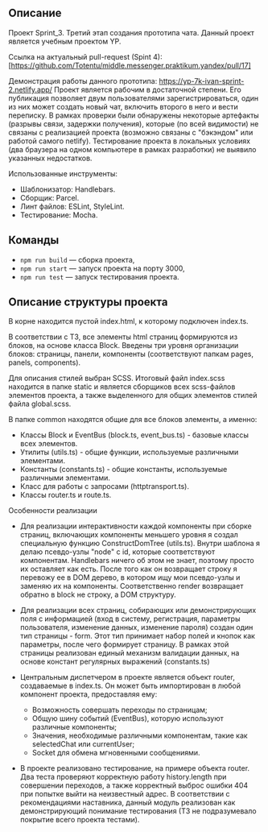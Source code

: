 ## Описание

Проект Sprint_3. Третий этап создания прототипа чата. Данный проект является учебным проектом YP.

Ссылка на актуальный pull-request (Spint 4): [https://github.com/Totentu/middle.messenger.praktikum.yandex/pull/17]

Демонстрация работы данного прототипа: https://yp-7k-ivan-sprint-2.netlify.app/
Проект является рабочим в достаточной степени. Его публикация позволяет двум
пользователями зарегистрироваться, один из них может создать новый чат, включить второго в него и вести переписку. В
рамках проверки были обнаружены некоторые артефакты (разрывы связи, задержки получения), которые (по всей видимости)
не связаны с реализацией проекта (возможно связаны с "бэкэндом" или работой самого netlify). Тестирование проекта в
локальных условиях (два браузера на одном компьютере в рамках разработки) не выявило указанных недостатков.

Использованные инструменты:
- Шаблонизатор: Handlebars.
- Сборщик: Parcel.
- Линт файлов: ESLint, StyleLint.
- Тестирование: Mocha.

## Команды

- `npm run build` — сборка проекта,
- `npm run start` — запуск проекта на порту 3000,
- `npm run test`  — запуск тестирования проекта.

## Описание структуры проекта

В корне находится пустой index.html, к которому подключен index.ts.

В соответствии с ТЗ, все элементы html страниц формируются из блоков, на основе класса Block.
Введены три уровня организации блоков: страницы, панели, компоненты (соответствуют папкам pages, panels, components).

Для описания стилей выбран SCSS. Итоговый файл index.scss находится в папке static и является сборщиков всех scss-файлов
элементов проекта, а также выделенного для общих элементов стилей файла global.scss.

В папке common находятся общие для все блоков элементы, а именно:
- Классы Block и EventBus (block.ts, event_bus.ts) - базовые классы всех элементов.
- Утилиты (utils.ts) - общие функции, используемые различными элементами.
- Константы (constants.ts) - общие константы, используемые различными элементами.
- Класс для работы с запросами (httptransport.ts).
- Классы router.ts и route.ts.

Особенности реализации

- Для реализации интерактивности каждой компоненты при сборке страниц, включающих компоненты меньшего уровня
  я создал специальную функцию ConstructDomTree (utils.ts). Внутри шаблона я делаю псевдо-узлы "node" с id,
  которые соответствуют компонентам. Handlebars ничего об этом не знает, поэтому просто их оставляет как есть.
  После того как он возвращает строку я перевожу ее в DOM дерево, в котором ищу мои псевдо-узлы и заменяю
  их на компоненты. Соответственно render возвращает обратно в block не строку, а DOM структуру.

- Для реализации всех страниц, собирающих или демонстрирующих поля с информацией (вход в систему, регистрация,
  параметры пользователя, изменение данных, изменение пароля) создан один тип страницы - form. Этот тип принимает
  набор полей и кнопок как параметры, после чего формирует страницу. В рамках этой страницы реализован единый механизм
  валидации данных, на основе констант регулярных выражений (constants.ts)

- Центральным диспетчером в проекте является объект router, создаваемые в index.ts. Он может быть импортирован в любой 
  компонент проекта, предоставляя ему: 
  - Возможность совершать переходы по страницам;
  - Общую шину событий (EventBus), которую используют различные компоненты;
  - Значения, необходимые различными компонентам, такие как selectedChat или currentUser;
  - Socket для обмена мгновенными сообщениями.

- В проекте реализовано тестирование, на примере объекта router. Два теста проверяют корректную работу history.length
  при совершении переходов, а также корректный выброс ошибки 404 при попытке выйти на неизвестный адрес. В соответствии 
  с рекомендациями наставника, данный модуль реализован как демонстрирующий понимание тестирования (ТЗ не подразумевало 
  покрытие всего проекта тестами).


